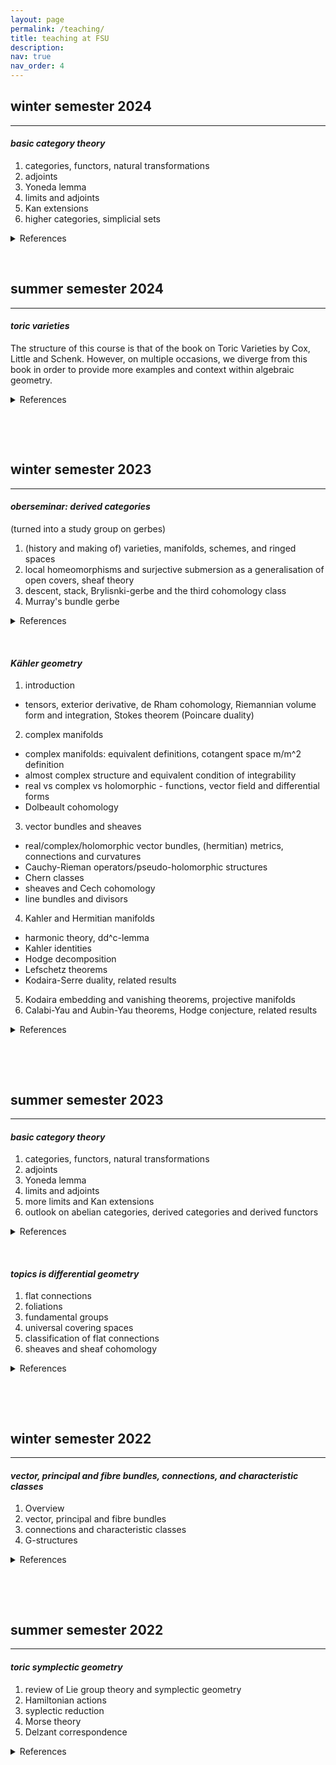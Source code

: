 ```yaml
---
layout: page
permalink: /teaching/
title: teaching at FSU
description:
nav: true
nav_order: 4
---
```


## winter semester 2024
---
#### *basic category theory*


1. categories, functors, natural transformations
2. adjoints
3. Yoneda lemma
4. limits and adjoints
5. Kan extensions
6. higher categories, simplicial sets

  
<details>
  <summary>References</summary> 

  &nbsp;

  <ul>
  <li>Categories for the Working Mathematician - Saunders Mac Lane</li>
  <li>Basic Category Theory - Tom Leinster</li>
  <li>Notes on Category Theory - Paolo Perrone</li>
  <li>Algebra I & II - Alexey L. Gorodentsev</li>
  </ul>
  
</details>

&nbsp;

## summer semester 2024
---
#### *toric varieties*


The structure of this course is that of the book on Toric Varieties by Cox, Little and Schenk. However, on multiple occasions, we diverge from this book in order to provide more examples and context within algebraic geometry.

  
<details>
  <summary>References</summary> 

  &nbsp;

  <ul>
    <li>Cox, Little, Schenk - Toric Varieties</li>
    <li>Harder - Lectures on Algebraic Geometry I, II</li>
    <li>Görtz, Wedhorn - Algebraic Geometry I</li>
  </ul>
  
</details>

&nbsp;

&nbsp;

## winter semester 2023
---
#### *oberseminar: derived categories* 
(turned into a study group on gerbes)


1. (history and making of) varieties, manifolds, schemes, and ringed spaces
2. local homeomorphisms and surjective submersion as a generalisation of open covers, sheaf theory
3. descent, stack, Brylisnki-gerbe and the third cohomology class
4. Murray's bundle gerbe

  
<details>
  <summary>References</summary> 

  &nbsp;

  <ul>
  <li>Brylinski - Loop spaces, characteristic classes, and geometric quantisation</li>
  <li>Bunk - Gerbes in geometry, field theory, and quantisation</li>
  <li>Murray - (An introduction to) Bundle gerbes</li>
  <li>ncatlab.org</li>
  <li>stacks.math.columbia.edu/browse</li>
  </ul>
  
</details>

&nbsp;

#### *Kähler geometry* 

1. introduction
 - tensors, exterior derivative, de Rham cohomology, Riemannian volume form and integration, Stokes theorem  (Poincare duality)
2. complex manifolds
 - complex manifolds: equivalent definitions, cotangent space m/m^2 definition
 - almost complex structure and equivalent condition of integrability
 - real vs complex vs holomorphic - functions, vector field and differential forms
 - Dolbeault cohomology
3. vector bundles and sheaves
 - real/complex/holomorphic vector bundles, (hermitian) metrics, connections and curvatures
 - Cauchy-Rieman operators/pseudo-holomorphic structures
 - Chern classes
 - sheaves and Cech cohomology
 - line bundles and divisors
4. Kahler and Hermitian manifolds 
 - harmonic theory, dd^c-lemma
 - Kahler identities
 - Hodge decomposition
 - Lefschetz theorems
 - Kodaira-Serre duality, related results
5. Kodaira embedding and vanishing theorems, projective manifolds
6. Calabi-Yau and Aubin-Yau theorems, Hodge conjecture, related results

<details>
  <summary>References</summary>
  
  &nbsp;
  
  <ul>
  <li>Principles of algebraic geometry - Griffits, Harris</li>
  <li>Einstein manifolds - Besee</li>
  <li>Complex geometry - Huybrechts</li>
  <li>Lectures on Kahler geometry - Moroianu</li>
  <li>Lectures on Kahler manifolds - Ballmann</li>
  <li>A survey of the hodge conjecture - Lewis</li>
  </ul>
</details>

&nbsp;

&nbsp;

## summer semester 2023
---
#### *basic category theory*


1. categories, functors, natural transformations
2. adjoints
3. Yoneda lemma
4. limits and adjoints
5. more limits and Kan extensions
6. outlook on abelian categories, derived categories and derived functors

  
<details>
  <summary>References</summary> 

  &nbsp;

  <ul>
  <li>Categories for the Working Mathematician - Saunders Mac Lane</li>
  <li>Basic Category Theory - Tom Leinster</li>
  <li>Notes on Category Theory - Paolo Perrone</li>
  <li>Algebra I & II - Alexey L. Gorodentsev</li>
  </ul>
  
</details>

&nbsp;

#### *topics is differential geometry* 

1. flat connections
2. foliations
3. fundamental groups
4. universal covering spaces
5. classification of flat connections
6. sheaves and sheaf cohomology

  
<details>
  <summary>References</summary> 

  &nbsp;

  <ul>
  <li>Taubes - Differential geometry</li>
  </ul>
  
</details>

&nbsp;

&nbsp;

## winter semester 2022
---
#### *vector, principal and fibre bundles, connections, and characteristic classes*


1. Overview
2. vector, principal and fibre bundles
3. connections and characteristic classes
4. G-structures

  
<details>
  <summary>References</summary> 

  &nbsp;

  <ul>
  <li>Principles of algebraic geometry - Joe Harris and Phillip Griffiths </li>
  <li>Differential forms in algebraic topology - Loring W. Tu and Raoul Bott</li>
  <li>Differential Geometry: Connections, Curvature, and Characteristic Classes - Loring W. Tu</li>
  <li>Fibre Bundles - D. Husemöller</li>
  <li>The topology of fibre bundles - Norman Steenrod</li>
  <li>Complex Geometry: An Introduction -  Daniel Huybrechts</li>
  <li>Modern geometry: methods and applications II, III - B.A. Dubrovin, A.T. Fomenko and S.P. Novikov</li>
  <li>Hodge theory and complex algebraic geometry I, II - Claire Voisin</li>
  <li>Basic bundle theory and K-cohomology invariants - Husemöller, Joachim, Jurčo, Schottenloher</li>
  <li>Compact manifolds with special holonomy - Joyce</li>
  </ul>
  
</details>

&nbsp;

&nbsp;

## summer semester 2022
---
#### *toric symplectic geometry*


1. review of Lie group theory and symplectic geometry
2. Hamiltonian actions
3. syplectic reduction
4. Morse theory
5. Delzant correspondence

  
<details>
  <summary>References</summary> 

  &nbsp;

  <ul>
  <li>Lectures on Symplectic Geometry - Ana Cannas da Silva</li>
  <li>Torus Actions on Symplectic Manifolds - Michèle Audin</li>
  <li>Introduction to Toric Varieties  - William Fulton</li>
  <li>Moment Maps and Combinatorial Invariants of Hamiltonian $\mathbb{T}^n$-spaces - Victor Guillemin</li>
  <li>Introduction to Symplectic Topology - Dusa McDuff and Dietmar Salamon</li>
  <li>Introduction to Smooth Manifolds - John M. Lee</li>
  <li>Convexity and commuting Hamiltonians - M.F. Atiyah</li>
  <li>Convexity properties of the moment mapping - V. Guillemin and S. Sternberg</li>
  <li>Hamiltoniens periodiques et images convexes de l'application moment - T. Delzant</li>
  <li>Kähler structures on toric varieties - V. Guillemin</li>
  <li>Kähler metrics on toric orbifols - Miguel Abreu</li>
  <li>Hamiltonian torus actions on symplectic orbifolds and toric varieties - Eugene Lerman and Susan Tolman</li>
  </ul>
  
</details>

&nbsp;

&nbsp;

&nbsp;
